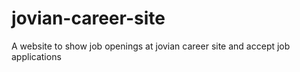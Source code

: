 # jovian-career-site
A website to show job openings at jovian career site and accept job applications 
